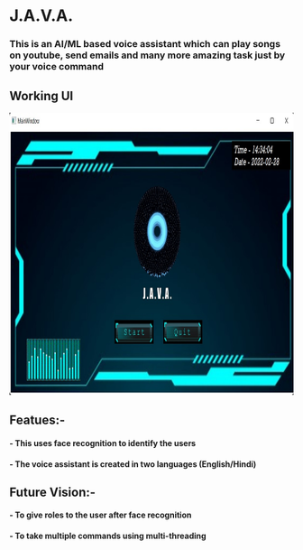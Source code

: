 # J.A.V.A.
### This is an AI/ML based voice assistant which can play songs on youtube, send emails and many more amazing task just by your voice command  <br/> 

Working UI
-------
<img src ="ui.jpg" height = "500" width = "1000"> <br/>

## Featues:-
#### - This uses face recognition to identify the users
#### - The voice assistant is created in two languages (English/Hindi)


## Future Vision:-
#### - To give roles to the user after face recognition
#### - To take multiple commands using multi-threading
